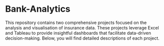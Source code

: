 # Bank-Analytics
 This repository contains two comprehensive projects focused on the analysis and visualisation of insurance data. These projects leverage Excel and Tableau to provide insightful dashboards that facilitate data-driven decision-making. Below, you will find detailed descriptions of each project.
